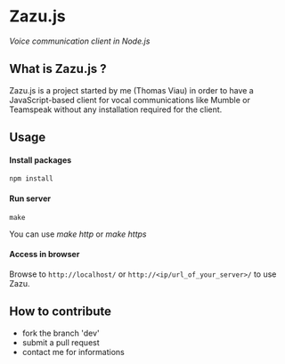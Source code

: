# Zazu.js
*Voice communication client in Node.js*

## What is Zazu.js ?
Zazu.js is a project started by me (Thomas Viau) in order to have a JavaScript-based client for vocal communications like Mumble or Teamspeak without any installation required for the client.

## Usage
#### Install packages
```
npm install
```

#### Run server
```
make
```
You can use *make http* or *make https*

#### Access in browser
Browse to `http://localhost/` or `http://<ip/url_of_your_server>/` to use Zazu.

## How to contribute 
* fork the branch 'dev' 
* submit a pull request
* contact me for informations